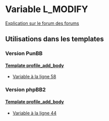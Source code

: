 # Variable L_MODIFY
[Explication sur le forum des forums](http://forum.forumactif.com/t294113-listing-des-variables#L_MODIFY)

## Utilisations dans les templates

### Version PunBB

#### [Template profile_add_body](punbb/profile_add_body.md)
* [Variable à la ligne 58](../punbb/profile_add_body.tpl#L58)

### Version phpBB2

#### [Template profile_add_body](subsilver/profile_add_body.md)
* [Variable à la ligne 44](../subsilver/profile_add_body.tpl#L44)